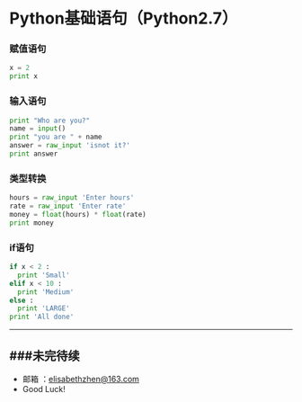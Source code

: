 Python基础语句（Python2.7）
===

### 赋值语句
```python
x = 2
print x
```
### 输入语句
```python
print "Who are you?"
name = input()
print "you are " + name
answer = raw_input 'isnot it?'
print answer

```
### 类型转换
```python
hours = raw_input 'Enter hours'
rate = raw_input 'Enter rate'
money = float(hours) * float(rate)
print money
```

### if语句
```python
if x < 2 :
  print 'Small'
elif x < 10 :
  print 'Medium'
else :
  print 'LARGE'
print 'All done'
```
---
###未完待续
---
- 邮箱 ：[elisabethzhen@163.com](elisabethzhen@163.com)
- Good Luck!